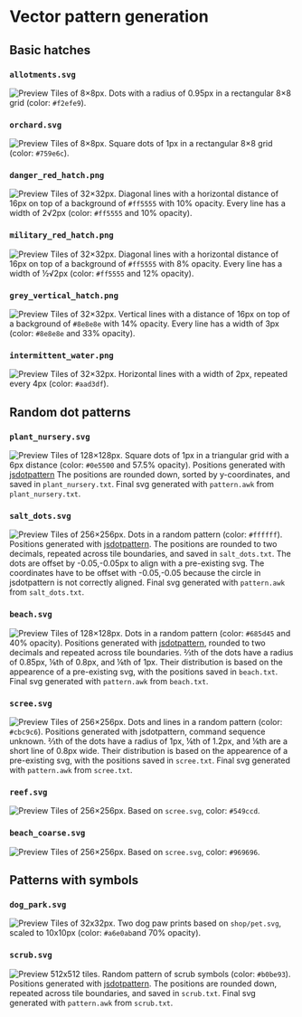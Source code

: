 # Vector pattern generation


## Basic hatches

### `allotments.svg`
![Preview](../landuse/allotments.svg)
Tiles of 8×8px.
Dots with a radius of 0.95px in a rectangular 8×8 grid (color: `#f2efe9`).

### `orchard.svg`
![Preview](../landuse/orchard.svg)
Tiles of 8×8px.
Square dots of 1px in a rectangular 8×8 grid (color: `#759e6c`).

### `danger_red_hatch.png`
![Preview](../landuse/danger_red_hatch.svg)
Tiles of 32×32px.
Diagonal lines with a horizontal distance of 16px on top of a background of `#ff5555` with 10% opacity.
Every line has a width of 2√2px (color: `#ff5555` and 10% opacity).

### `military_red_hatch.png`
![Preview](../landuse/military_red_hatch.svg)
Tiles of 32×32px.
Diagonal lines with a horizontal distance of 16px on top of a background of `#ff5555` with 8% opacity.
Every line has a width of ½√2px (color: `#ff5555` and 12% opacity).

### `grey_vertical_hatch.png`
![Preview](../landuse/grey_vertical_hatch.svg)
Tiles of 32×32px.
Vertical lines with a distance of 16px on top of a background of `#8e8e8e` with 14% opacity.
Every line has a width of 3px (color: `#8e8e8e` and 33% opacity).

### `intermittent_water.png`
![Preview](../landuse/intermittent_water.svg)
Tiles of 32×32px.
Horizontal lines with a width of 2px, repeated every 4px (color: `#aad3df`).


## Random dot patterns

### `plant_nursery.svg`
![Preview](../landuse/plant_nursery.svg)
Tiles of 128×128px.
Square dots of 1px in a triangular grid with a 6px distance (color: `#0e5500` and 57.5% opacity).
Positions generated with [jsdotpattern](http://www.imagico.de/map/jsdotpattern.php#x,128,jdp32360;gv,6,32,32;rd,1,0,0,pixel,0.125,4,4,0,jdp23814,749d6c,aedea3;)
The positions are rounded down, sorted by y-coordinates, and saved in `plant_nursery.txt`.
Final svg generated with `pattern.awk` from `plant_nursery.txt`.

### `salt_dots.svg`
![Preview](../landuse/salt_dots.svg)
Tiles of 256×256px.
Dots in a random pattern (color: `#ffffff`).
Positions generated with [jsdotpattern](http://www.imagico.de/map/jsdotpattern.php#x,256,jdp68152;g,5,32,32;rx,25,2,32,32;rx,25,2,32,32;rx,25,2,32,32;rd,0,0,0,dot,0.125,10,9,0,jdp48264,ffffff,cdebb0;).
The positions are rounded to two decimals, repeated across tile boundaries, and saved in `salt_dots.txt`.
The dots are offset by -0.05,-0.05px to align with a pre-existing svg.
The coordinates have to be offset with -0.05,-0.05 because the circle in jsdotpattern is not correctly aligned. Final svg generated with `pattern.awk` from `salt_dots.txt`.

### `beach.svg`
![Preview](../landuse/beach.svg)
Tiles of 128×128px.
Dots in a random pattern (color: `#685d45` and 40% opacity).
Positions generated with [jsdotpattern](http://www.imagico.de/map/jsdotpattern.php#x,128,jdp59980;g,2.25,16,16;rx,250,2,8,8;rx,250,2,8,8;s,jdp58799;s,jdp49103;rx,250,2,8,8;rd,0,0,1,scree,0.1,5,10,0,jdp31724,dbb677,fff1ba;), rounded to two decimals and repeated across tile boundaries.
⅔th of the dots have a radius of 0.85px, ⅙th of 0.8px, and ⅙th of 1px.
Their distribution is based on the appearence of a pre-existing svg, with the positions saved in `beach.txt`.
Final svg generated with `pattern.awk` from `beach.txt`.

### `scree.svg`
![Preview](../landuse/scree.svg)
Tiles of 256×256px.
Dots and lines in a random pattern (color: `#cbc9c6`).
Positions generated with jsdotpattern, command sequence unknown.
⅔th of the dots have a radius of 1px, ⅙th of 1.2px, and ⅙th are a short line of 0.8px wide.
Their distribution is based on the appearence of a pre-existing svg, with the positions saved in `scree.txt`.
Final svg generated with `pattern.awk` from `scree.txt`.

### `reef.svg`
![Preview](../landuse/reef.svg)
Tiles of 256×256px.
Based on `scree.svg`, color: `#549ccd`.

### `beach_coarse.svg`
![Preview](../landuse/beach_coarse.svg)
Tiles of 256×256px.
Based on `scree.svg`, color: `#969696`.


## Patterns with symbols

### `dog_park.svg`
![Preview](../landuse/dog_park.svg)
Tiles of 32x32px.
Two dog paw prints based on `shop/pet.svg`, scaled to 10x10px (color: `#a6e0ab`and 70% opacity).

### `scrub.svg`
![Preview](../landuse/scrub.svg)
512x512 tiles.
Random pattern of scrub symbols (color: `#b0be93`).
Positions generated with  [jsdotpattern](http://www.imagico.de/map/jsdotpattern.php#x,512,jdp60679;g,24,64,64;rx,25,2,64,64;rx,25,2,64,64;rx,25,2,64,64;rx,25,2,64,64;rd,1,1,0,scrub2,1,5,5,0,jdp97432,b0be93,c8d7ab;).
The positions are rounded down, repeated across tile boundaries, and saved in `scrub.txt`.
Final svg generated with `pattern.awk` from `scrub.txt`.
